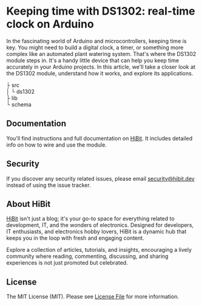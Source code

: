 # Keeping time with DS1302: real-time clock on Arduino
In the fascinating world of Arduino and microcontrollers, keeping time is key. You might need to build a digital clock, a timer, or something more complex like an automated plant watering system. That's where the DS1302 module steps in. It's a handy little device that can help you keep time accurately in your Arduino projects. In this article, we'll take a closer look at the DS1302 module, understand how it works, and explore its applications.  

├ src  
│  └ ds1302  
├ lib  
└ schema  

## Documentation
You'll find instructions and full documentation on [HiBit](https://www.hibit.dev/posts/130/keeping-time-with-ds1302-real-time-clock-on-arduino). It includes detailed info on how to wire and use the module.

## Security
If you discover any security related issues, please email security@hibit.dev instead of using the issue tracker.

## About HiBit
[HiBit](https://www.hibit.dev) isn't just a blog; it's your go-to space for everything related to development, IT, and the wonders of electronics. Designed for developers, IT enthusiasts, and electronics hobby lovers, HiBit is a dynamic hub that keeps you in the loop with fresh and engaging content.  

Explore a collection of articles, tutorials, and insights, encouraging a lively community where reading, commenting, discussing, and sharing experiences is not just promoted but celebrated.

## License
The MIT License (MIT). Please see [License File](LICENSE) for more information.
